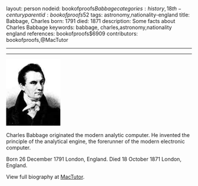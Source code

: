 layout: person
nodeid: bookofproofs$Babbage
categories: history,18th-century
parentid: bookofproofs$52
tags: astronomy,nationality-england
title: Babbage, Charles
born: 1791
died: 1871
description: Some facts about Charles Babbage
keywords: babbage, charles,astronomy,nationality england
references: bookofproofs$6909
contributors: bookofproofs,@MacTutor

---


---

![Babbage.jpg](https://github.com/bookofproofs/bookofproofs.github.io/blob/main/_sources/_assets/images/portraits/Babbage.jpg?raw=true)

Charles Babbage originated the modern analytic computer. He invented the principle of the analytical engine, the forerunner of the modern electronic computer.

Born 26 December 1791 London, England. Died 18 October 1871 London, England.


View full biography at [MacTutor](https://mathshistory.st-andrews.ac.uk/Biographies/Babbage/).